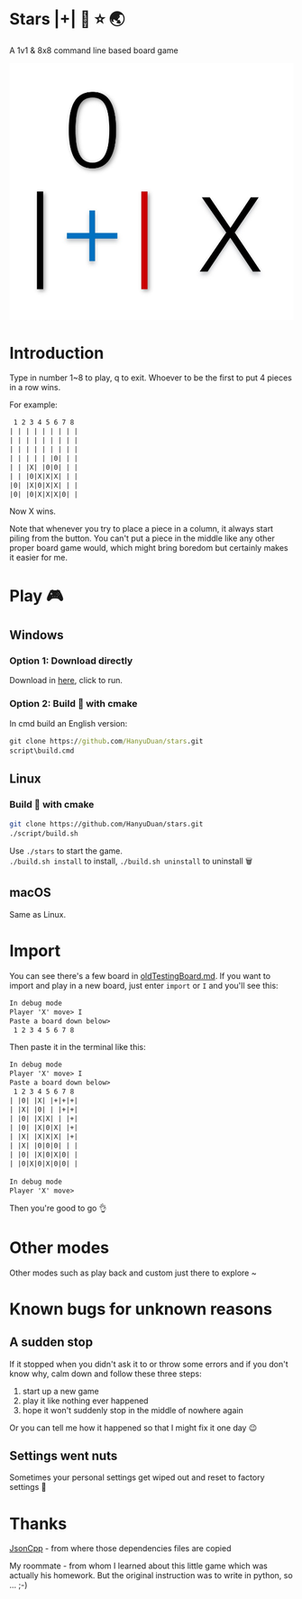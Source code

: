 # Stars |+| &#x1f320; &#x2b50; &#x1f30f;
A 1v1 & 8x8 command line based board game

![tag](./icon/tag.png)

# Introduction
Type in number 1~8 to play, q to exit. Whoever to be the first to put 4 pieces in a row wins.

For example:
```
 1 2 3 4 5 6 7 8
| | | | | | | | |
| | | | | | | | |
| | | | | | | | |
| | | | | |0| | |
| | |X| |0|0| | |
| | |0|X|X|X| | |
|0| |X|0|X|X| | |
|0| |0|X|X|X|0| |
```
Now X wins.

Note that whenever you try to place a piece in a column, it always start piling from the button. You can't put a piece in the middle like any other proper board game would, which might bring boredom but certainly makes it easier for me.

# Play &#x1F3AE;
## Windows
### Option 1: Download directly
Download in [here](https://github.com/HanyuDuan/stars/releases), click to run.  

### Option 2: Build &#x1F528; with cmake  
In cmd build an English version:

```cmd
git clone https://github.com/HanyuDuan/stars.git
script\build.cmd
```


## Linux
### Build &#x1F528; with cmake
```sh
git clone https://github.com/HanyuDuan/stars.git
./script/build.sh
```
Use `./stars` to start the game.  
`./build.sh install` to install, `./build.sh uninstall` to uninstall &#x1f5d1;  

## macOS
Same as Linux.

# Import
You can see there's a few board in [oldTestingBoard.md](./oldTestingBoard.md). If you want to import and play in a new board, just enter `import` or `I` and you'll see this:  
```
In debug mode
Player 'X' move> I
Paste a board down below>
 1 2 3 4 5 6 7 8
```
Then paste it in the terminal like this:  
```
In debug mode
Player 'X' move> I
Paste a board down below>
 1 2 3 4 5 6 7 8
| |0| |X| |+|+|+|
| |X| |0| | |+|+|
| |0| |X|X| | |+|
| |0| |X|0|X| |+|
| |X| |X|X|X| |+|
| |X| |0|0|0| | |
| |0| |X|0|X|0| |
| |0|X|0|X|0|0| |

In debug mode
Player 'X' move>
```
Then you're good to go &#128076;  

# Other modes
Other modes such as play back and custom just there to explore \~

# Known bugs for unknown reasons
## A sudden stop
If it stopped when you didn't ask it to or throw some errors and if you don't know why, calm down and follow these three steps:  
1. start up a new game
2. play it like nothing ever happened
3. hope it won't suddenly stop in the middle of nowhere again  

Or you can tell me how it happened so that I might fix it one day &#x1F609;  

## Settings went nuts
Sometimes your personal settings get wiped out and reset to factory settings &#129300;  

# Thanks
[JsonCpp](https://github.com/open-source-parsers/jsoncpp) - from where those dependencies files are copied  

My roommate - from whom I learned about this little game which was actually his homework. But the original instruction was to write in python, so ... ;-)
